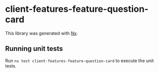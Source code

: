 # client-features-feature-question-card

This library was generated with [Nx](https://nx.dev).

## Running unit tests

Run `nx test client-features-feature-question-card` to execute the unit tests.
